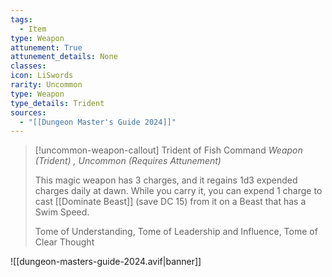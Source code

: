 ```yaml
---
tags:
  - Item
type: Weapon
attunement: True
attunement_details: None
classes:
icon: LiSwords
rarity: Uncommon
type: Weapon
type_details: Trident
sources: 
  - "[[Dungeon Master's Guide 2024]]"
---
```

>[!uncommon-weapon-callout] Trident of Fish Command
>_Weapon (Trident) , Uncommon (Requires Attunement)_
>
>This magic weapon has 3 charges, and it regains 1d3 expended charges daily at dawn. While you carry it, you can expend 1 charge to cast [[Dominate Beast]] (save DC 15) from it on a Beast that has a Swim Speed.
>
>
>Tome of Understanding, Tome of Leadership and Influence, Tome of Clear Thought
>
>


![[dungeon-masters-guide-2024.avif|banner]]